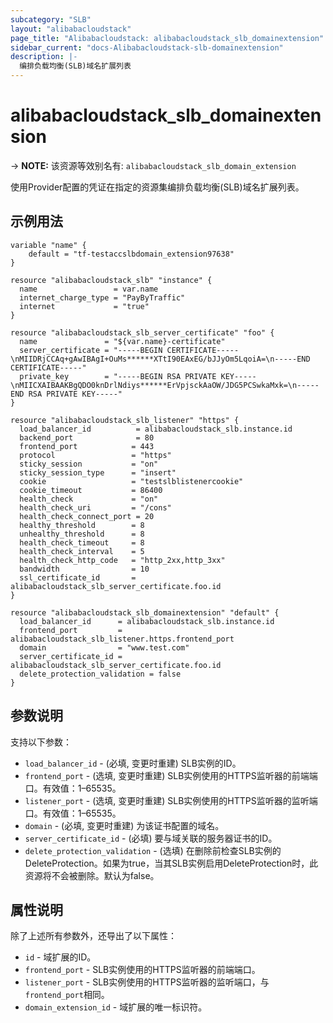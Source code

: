 ```yaml
---
subcategory: "SLB"
layout: "alibabacloudstack"
page_title: "Alibabacloudstack: alibabacloudstack_slb_domainextension"
sidebar_current: "docs-Alibabacloudstack-slb-domainextension"
description: |- 
  编排负载均衡(SLB)域名扩展列表
---
```


# alibabacloudstack_slb_domainextension
-> **NOTE:** 该资源等效别名有: `alibabacloudstack_slb_domain_extension`

使用Provider配置的凭证在指定的资源集编排负载均衡(SLB)域名扩展列表。

## 示例用法

```hcl
variable "name" {
    default = "tf-testaccslbdomain_extension97638"
}

resource "alibabacloudstack_slb" "instance" {
  name                 = var.name
  internet_charge_type = "PayByTraffic"
  internet             = "true"
}

resource "alibabacloudstack_slb_server_certificate" "foo" {
  name               = "${var.name}-certificate"
  server_certificate = "-----BEGIN CERTIFICATE-----\nMIIDRjCCAq+gAwIBAgI+OuMs******XTtI90EAxEG/bJJyOm5LqoiA=\n-----END CERTIFICATE-----"
  private_key        = "-----BEGIN RSA PRIVATE KEY-----\nMIICXAIBAAKBgQDO0knDrlNdiys******ErVpjsckAaOW/JDG5PCSwkaMxk=\n-----END RSA PRIVATE KEY-----"
}

resource "alibabacloudstack_slb_listener" "https" {
  load_balancer_id          = alibabacloudstack_slb.instance.id
  backend_port              = 80
  frontend_port            = 443
  protocol                 = "https"
  sticky_session           = "on"
  sticky_session_type      = "insert"
  cookie                   = "testslblistenercookie"
  cookie_timeout           = 86400
  health_check             = "on"
  health_check_uri         = "/cons"
  health_check_connect_port = 20
  healthy_threshold        = 8
  unhealthy_threshold      = 8
  health_check_timeout     = 8
  health_check_interval    = 5
  health_check_http_code   = "http_2xx,http_3xx"
  bandwidth                = 10
  ssl_certificate_id       = alibabacloudstack_slb_server_certificate.foo.id
}

resource "alibabacloudstack_slb_domainextension" "default" {
  load_balancer_id      = alibabacloudstack_slb.instance.id
  frontend_port         = alibabacloudstack_slb_listener.https.frontend_port
  domain                = "www.test.com"
  server_certificate_id = alibabacloudstack_slb_server_certificate.foo.id
  delete_protection_validation = false
}
```

## 参数说明

支持以下参数：

* `load_balancer_id` - (必填, 变更时重建) SLB实例的ID。
* `frontend_port` - (选填, 变更时重建) SLB实例使用的HTTPS监听器的前端端口。有效值：1–65535。
* `listener_port` - (选填, 变更时重建) SLB实例使用的HTTPS监听器的监听端口。有效值：1–65535。
* `domain` - (必填, 变更时重建) 为该证书配置的域名。
* `server_certificate_id` - (必填) 要与域关联的服务器证书的ID。
* `delete_protection_validation` - (选填) 在删除前检查SLB实例的DeleteProtection。如果为true，当其SLB实例启用DeleteProtection时，此资源将不会被删除。默认为false。

## 属性说明

除了上述所有参数外，还导出了以下属性：

* `id` - 域扩展的ID。
* `frontend_port` - SLB实例使用的HTTPS监听器的前端端口。
* `listener_port` - SLB实例使用的HTTPS监听器的监听端口，与`frontend_port`相同。
* `domain_extension_id` - 域扩展的唯一标识符。